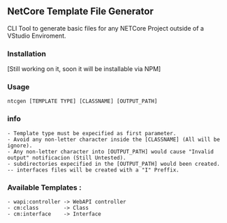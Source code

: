 ## NetCore Template File Generator
CLI Tool to generate basic files for any NETCore Project outside of a VStudio Enviroment.

### Installation
[Still working on it, soon it will be installable via NPM]

### Usage
```
ntcgen [TEMPLATE TYPE] [CLASSNAME] [OUTPUT_PATH]
```
### info
```
- Template type must be expecified as first parameter.
- Avoid any non-letter character inside the [CLASSNAME] (All will be ignore).
- Any non-letter character into [OUTPUT_PATH] would cause "Invalid output" notificacion (Still Untested).
- subdirectories expecified in the [OUTPUT_PATH] would been created.
-- interfaces files will be created with a "I" Preffix.
```

### Available Templates :
```
- wapi:controller -> WebAPI controller
- cm:class        -> Class
- cm:interface    -> Interface
```
